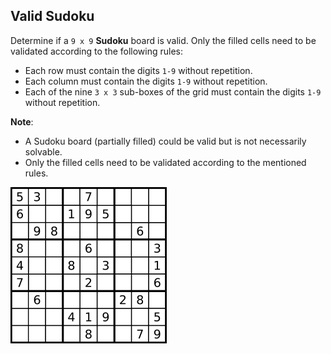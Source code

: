 ## Valid Sudoku

Determine if a `9 x 9` **Sudoku** board is valid. Only the filled cells need to be validated according to the following rules:

- Each row must contain the digits `1-9` without repetition.
- Each column must contain the digits `1-9` without repetition.
- Each of the nine `3 x 3` sub-boxes of the grid must contain the digits `1-9` without repetition.

**Note**:

- A Sudoku board (partially filled) could be valid but is not necessarily solvable.
- Only the filled cells need to be validated according to the mentioned rules.

<img src="../../images/sudoku-board.png" alt="sudoku-board" />
